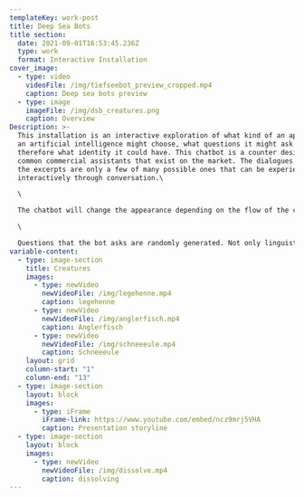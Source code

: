 ```yaml
---
templateKey: work-post
title: Deep Sea Bots
title section:
  date: 2021-09-01T16:53:45.236Z
  type: work
  format: Interactive Installation
cover_image:
  - type: video
    videoFile: /img/tiefseebot_preview_cropped.mp4
    caption: Deep sea bots preview
  - type: image
    imageFile: /img/dsb_creatures.png
    caption: Overview
Description: >-
  This installation is an interactive exploration of what kind of an appearance
  an artificial intelligence might choose, what questions it might ask and
  therefore what identity it could have. This chatbot is a counter design to the
  common commercial assistants that exist on the market. The dialogues shown in
  the excerpts are only a few of many possible ones that can be experienced
  interactively through conversation.\

  \

  The chatbot will change the appearance depending on the flow of the conversation to anything unorganic, living or immortal just to find it's true form. The form triggers different perspectives from nature to compare the evolutionary, biological and mortal with the digital.\

  \

  Questions that the bot asks are randomly generated. Not only linguistic elements are thrown together, but also visual ones. For this purpose, a tool was programmed that can be used to illustrate, animate and tag the result with terms that evoke them. Thus, depending on the content of the conversation, different compositions result.
variable-content:
  - type: image-section
    title: Creatures
    images:
      - type: newVideo
        newVideoFile: /img/legehenne.mp4
        caption: legehenne
      - type: newVideo
        newVideoFile: /img/anglerfisch.mp4
        caption: Anglerfisch
      - type: newVideo
        newVideoFile: /img/schneeeule.mp4
        caption: Schneeeule
    layout: grid
    column-start: "1"
    column-end: "13"
  - type: image-section
    layout: block
    images:
      - type: iFrame
        iFrame-link: https://www.youtube.com/embed/ncz9mrj5VHA
        caption: Presentation storyline
  - type: image-section
    layout: block
    images:
      - type: newVideo
        newVideoFile: /img/dissolve.mp4
        caption: dissolving
---
```

